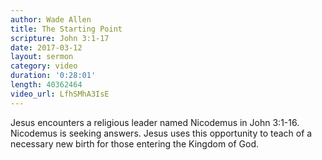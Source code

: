```yaml
---
author: Wade Allen
title: The Starting Point
scripture: John 3:1-17
date: 2017-03-12
layout: sermon
category: video
duration: '0:28:01' 
length: 40362464
video_url: LfhSMhA3IsE
---
```


Jesus encounters a religious leader named Nicodemus in John 3:1-16. Nicodemus is seeking answers. Jesus uses this opportunity to teach of a necessary new birth for those entering the Kingdom of God.
